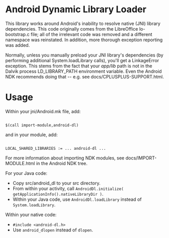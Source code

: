 Android Dynamic Library Loader
==============================

This library works around Android's inability to resolve native (JNI) library dependencies.
This code originally comes from the LibreOffice lo-bootstrap.c file; all of the irrelevant
code was removed and a different namespace was reinstated. In addition, more thorough
exception reporting was added.

Normally, unless you manually preload your JNI library's dependencies (by performing additional System.loadLibrary calls), you'll get a LinkageError exception.
This stems from the fact that your *app/lib* path is not in the Dalvik process LD_LIBRARY_PATH environment variable.
Even the Android NDK recommends doing that -- e.g. see docs/CPLUSPLUS-SUPPORT.html.

Usage
=====

Within your jni/Android.mk file, add:

<code>
$(call import-module,android-dl)
</code>

and in your module, add:

<code>
LOCAL_SHARED_LIBRARIES := ... android-dl ...
</code>

For more information about importing NDK modules, see docs/IMPORT-MODULE.html in the Android NDK tree.

For your Java code:
* Copy src/android_dl to your src directory.
* From within your activity, call <code>AndroidDl.initialize( getApplicationInfo().nativeLibraryDir )</code>.
* Within your Java code, use <code>AndroidDl.loadLibrary</code> instead of <code>System.loadLibrary</code>.

Within your native code:
* <code>#include &lt;android-dl.h&gt;</code>
* Use <code>android_dlopen</code> instead of <code>dlopen</code>.
